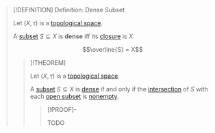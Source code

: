 >[!DEFINITION] Definition: Dense Subset
>
>Let $(X, \tau)$ is a [topological space](../Topological%20Space.md).
>
>A [subset](../../Set%20Theory/Subset.md) $S \subseteq X$ is **dense** iff its [closure](Closure.md) is $X$.
>
>$$\overline{S} = X$$
>
>>[!THEOREM]
>>
>>Let $(X, \tau)$ is a [topological space](../Topological%20Space.md).
>>
>>A [subset](../../Set%20Theory/Subset.md) $S \subseteq X$ is [dense](Denseness.md) if and only if the [intersection](../../Set%20Theory/Operations%20with%20Sets/Intersection.md) of $S$ with each [open subset](../Topologies/Open%20Subset.md) is [nonempty](../../Set%20Theory/The%20Empty%20Set.md).
>>
>>>[!PROOF]-
>>>
>>>TODO
>>>
>>
>